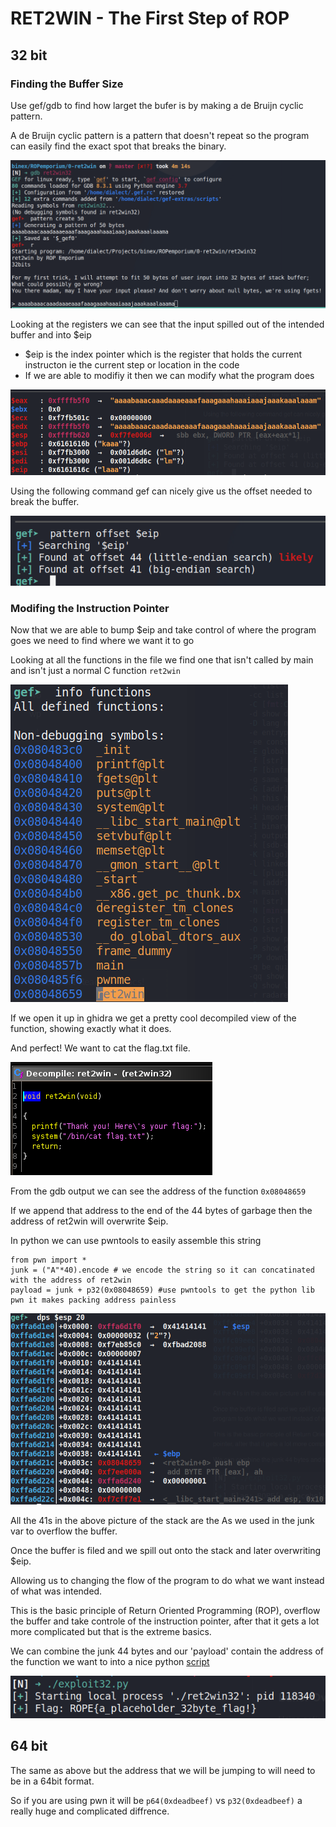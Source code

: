 # RET2WIN - The First Step of ROP

## 32 bit

### Finding the Buffer Size

Use gef/gdb to find how larget the bufer is by making a de Bruijn cyclic pattern.

A de Bruijn cyclic pattern is a pattern that doesn't repeat so the program can easily find the exact spot that breaks the binary.

![pattern](imgs/32bit/pattern.png)

Looking at the registers we can see that the input spilled out of the intended buffer and into $eip
- $eip is the index pointer which is the register that holds the current instructon ie the current step or location in the code
- If we are able to modifiy it then we can modify what the program does

![registers](imgs/32bit/registers.png)


Using the following command gef can nicely give us the offset needed to break the buffer.

![offset](imgs/32bit/offset.png)

### Modifing the Instruction Pointer

Now that we are able to bump $eip and take control of where the program goes we need to find where we want it to go

Looking at all the functions in the file we find one that isn't called by main and isn't just a normal C function `ret2win`

![functions](imgs/32bit/functions.png)

If we open it up in ghidra we get a pretty cool decompiled view of the function, showing exactly what it does.

And perfect! We want to cat the flag.txt file.

![decompiled](imgs/32bit/ret2winDecompiled.png)

From the gdb output we can see the address of the function `0x08048659`

If we append that address to the end of the 44 bytes of garbage then the address of ret2win will overwrite $eip.

In python we can use pwntools to easily assemble this string
```
from pwn import *
junk = ("A"*40).encode # we encode the string so it can concatinated with the address of ret2win
payload = junk + p32(0x08048659) #use pwntools to get the python lib pwn it makes packing address painless
```

![stack](imgs/32bit/stack.png)

All the 41s in the above picture of the stack are the As we used in the junk var to overflow the buffer.

Once the buffer is filed and we spill out onto the stack and later overwriting $eip.

Allowing us to changing the flow of the program to do what we want instead of what was intended.

This is the basic principle of Return Oriented Programming (ROP), overflow the buffer and take controle of the instruction pointer, after that it gets a lot more complicated but that is the extreme basics.

We can combine the junk 44 bytes and our 'payload' contain the address of the function we want to into a nice python [script](exploit32.py)

![flag](imgs/32bit/flag.png)

## 64 bit

The same as above but the address that we will be jumping to will need to be in a 64bit format.

So if you are using pwn it will be `p64(0xdeadbeef)` vs `p32(0xdeadbeef)` a really huge and complicated diffrence.


